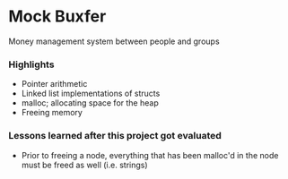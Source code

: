 # Mock Buxfer

Money management system between people and groups

### Highlights
* Pointer arithmetic
* Linked list implementations of structs
* malloc; allocating space for the heap
* Freeing memory

### Lessons learned after this project got evaluated
* Prior to freeing a node, everything that has been malloc'd in the node must be freed as well (i.e. strings)